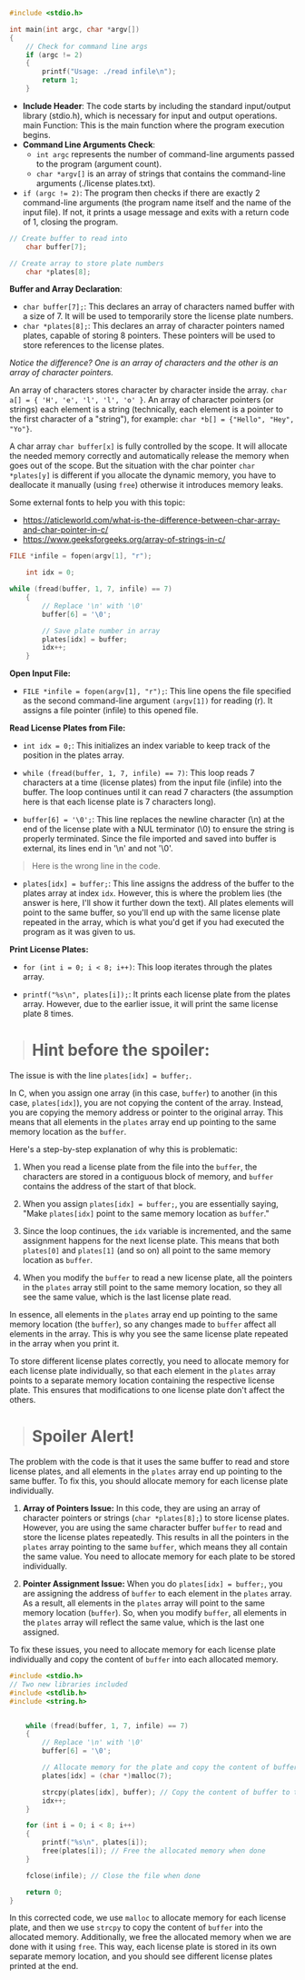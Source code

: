 ```C
#include <stdio.h>

int main(int argc, char *argv[])
{
    // Check for command line args
    if (argc != 2)
    {
        printf("Usage: ./read infile\n");
        return 1;
    }
```
- **Include Header**: The code starts by including the standard input/output library (stdio.h), which is necessary for input and output operations.
main Function: This is the main function where the program execution begins.
- **Command Line Arguments Check**:
    - `int argc` represents the number of command-line arguments passed to the program (argument count).
    - `char *argv[]` is an array of strings that contains the command-line arguments (./license plates.txt).
- `if (argc != 2)`: The program then checks if there are exactly 2 command-line arguments (the program name itself and the name of the input file). If not, it prints a usage message and exits with a return code of 1, closing the program.

```C
// Create buffer to read into
    char buffer[7];

// Create array to store plate numbers
    char *plates[8];
```
**Buffer and Array Declaration**: 
- `char buffer[7];`: This declares an array of characters named buffer with a size of 7. It will be used to temporarily store the license plate numbers.
- `char *plates[8];`: This declares an array of character pointers named plates, capable of storing 8 pointers. These pointers will be used to store references to the license plates.

_Notice the difference? One is an array of characters and the other is an array of character pointers._

An array of characters stores character by character inside the array. `char a[] = { 'H', 'e', 'l', 'l', 'o' }`.
An array of character pointers (or strings) each element is a string (technically, each element is a pointer to the first character of a "string"),  for example: 
`char *b[] = {"Hello", "Hey", "Yo"}`.

A char array `char buffer[x]` is fully controlled by the scope. It will allocate the needed memory correctly and automatically release the memory when goes out of the scope.  But the situation with the char pointer `char *plates[y]` is different if you allocate the dynamic memory, you have to deallocate it manually (using `free`) otherwise it introduces memory leaks.

Some external fonts to help you with this topic: 
- https://aticleworld.com/what-is-the-difference-between-char-array-and-char-pointer-in-c/
- https://www.geeksforgeeks.org/array-of-strings-in-c/

```C
FILE *infile = fopen(argv[1], "r");

    int idx = 0;

while (fread(buffer, 1, 7, infile) == 7)
    {
        // Replace '\n' with '\0'
        buffer[6] = '\0';

        // Save plate number in array
        plates[idx] = buffer;
        idx++;
    }
```

**Open Input File:**

- `FILE *infile = fopen(argv[1], "r");`: This line opens the file specified as the second command-line argument `(argv[1])` for reading (r). It assigns a file pointer (infile) to this opened file.

**Read License Plates from File:**

- `int idx = 0;`: This initializes an index variable to keep track of the position in the plates array.

- `while (fread(buffer, 1, 7, infile) == 7)`: This loop reads 7 characters at a time (license plates) from the input file (infile) into the buffer. The loop continues until it can read 7 characters (the assumption here is that each license plate is 7 characters long).

- `buffer[6] = '\0';`: This line replaces the newline character (\n) at the end of the license plate with a NUL terminator (\0) to ensure the string is properly terminated. Since the file imported and saved into buffer is external, its lines end in '\n' and not '\0'.

> Here is the wrong line in the code. 

- `plates[idx] = buffer;`: This line assigns the address of the buffer to the plates array at index `idx`. However, this is where the problem lies (the answer is here, I'll show it further down the text). All plates elements will point to the same buffer, so you'll end up with the same license plate repeated in the array, which is what you'd get if you had executed the program as it was given to us.

**Print License Plates:**

- `for (int i = 0; i < 8; i++)`: This loop iterates through the plates array.

- `printf("%s\n", plates[i]);`: It prints each license plate from the plates array. However, due to the earlier issue, it will print the same license plate 8 times.

> # Hint before the spoiler:

The issue is with the line `plates[idx] = buffer;`.

In C, when you assign one array (in this case, `buffer`) to another (in this case, `plates[idx]`), you are not copying the content of the array. Instead, you are copying the memory address or pointer to the original array. This means that all elements in the `plates` array end up pointing to the same memory location as the `buffer`.

Here's a step-by-step explanation of why this is problematic:

1. When you read a license plate from the file into the `buffer`, the characters are stored in a contiguous block of memory, and `buffer` contains the address of the start of that block.

2. When you assign `plates[idx] = buffer;`, you are essentially saying, "Make `plates[idx]` point to the same memory location as `buffer`."

3. Since the loop continues, the `idx` variable is incremented, and the same assignment happens for the next license plate. This means that both `plates[0]` and `plates[1]` (and so on) all point to the same memory location as `buffer`.

4. When you modify the `buffer` to read a new license plate, all the pointers in the `plates` array still point to the same memory location, so they all see the same value, which is the last license plate read.

In essence, all elements in the `plates` array end up pointing to the same memory location (the `buffer`), so any changes made to `buffer` affect all elements in the array. This is why you see the same license plate repeated in the array when you print it.

To store different license plates correctly, you need to allocate memory for each license plate individually, so that each element in the `plates` array points to a separate memory location containing the respective license plate. This ensures that modifications to one license plate don't affect the others.


> # Spoiler Alert!

The problem with the code is that it uses the same buffer to read and store license plates, and all elements in the `plates` array end up pointing to the same buffer. To fix this, you should allocate memory for each license plate individually.

1. **Array of Pointers Issue:** In this code, they are using an array of character pointers or strings (`char *plates[8];`) to store license plates. However, you are using the same character buffer `buffer` to read and store the license plates repeatedly. This results in all the pointers in the `plates` array pointing to the same `buffer`, which means they all contain the same value. You need to allocate memory for each plate to be stored individually.

2. **Pointer Assignment Issue:** When you do `plates[idx] = buffer;`, you are assigning the address of `buffer` to each element in the `plates` array. As a result, all elements in the `plates` array will point to the same memory location (`buffer`). So, when you modify `buffer`, all elements in the `plates` array will reflect the same value, which is the last one assigned.

To fix these issues, you need to allocate memory for each license plate individually and copy the content of `buffer` into each allocated memory. 

```c
#include <stdio.h>
// Two new libraries included
#include <stdlib.h>
#include <string.h> 


    while (fread(buffer, 1, 7, infile) == 7)
    {
        // Replace '\n' with '\0'
        buffer[6] = '\0';

        // Allocate memory for the plate and copy the content of buffer
        plates[idx] = (char *)malloc(7);

        strcpy(plates[idx], buffer); // Copy the content of buffer to the allocated memory
        idx++;
    }

    for (int i = 0; i < 8; i++)
    {
        printf("%s\n", plates[i]);
        free(plates[i]); // Free the allocated memory when done
    }

    fclose(infile); // Close the file when done

    return 0;
}
```

In this corrected code, we use `malloc` to allocate memory for each license plate, and then we use `strcpy` to copy the content of `buffer` into the allocated memory. Additionally, we free the allocated memory when we are done with it using `free`. This way, each license plate is stored in its own separate memory location, and you should see different license plates printed at the end.